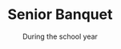 ---
title: "Senior Banquet"
category: "Events"
description: "As a celebratory send off, the non-senior members of the fellowship plan and host and banquet for graduating seniors. This event allows the members to serve the seniors, pray over them, and express appreciation for the class."
location: "San Luis Obispo"
date: "During the school year"
gif: "../../images/events/banquet.gif"
img: "../../images/events/senior_banquet.jpg"
link: ""
---